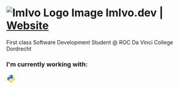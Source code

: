 #  ![ImIvo Logo Image](https://i.imgur.com/EUGiP1H.png) ImIvo.dev | [Website](https://imivo.dev)</font>
First class Software Development Student @ ROC Da Vinci College Dordrecht

### I'm currently working with:
<img src="https://raw.githubusercontent.com/devicons/devicon/1119b9f84c0290e0f0b38982099a2bd027a48bf1/icons/python/python-original.svg" alt="Python Icon" width="25" height="25">
